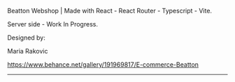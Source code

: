 Beatton Webshop | Made with React - React Router - Typescript - Vite.

Server side - Work In Progress. 

Designed by: 

Maria Rakovic

https://www.behance.net/gallery/191969817/E-commerce-Beatton

--------------------------------------------------------------------------
